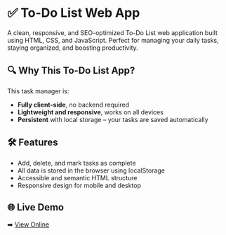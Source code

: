 # ✅ To-Do List Web App

A clean, responsive, and SEO-optimized To-Do List web application built using HTML, CSS, and JavaScript. Perfect for managing your daily tasks, staying organized, and boosting productivity.

## 🔍 Why This To-Do List App?

This task manager is:

- **Fully client-side**, no backend required
- **Lightweight and responsive**, works on all devices
- **Persistent** with local storage – your tasks are saved automatically

## 🛠️ Features

- Add, delete, and mark tasks as complete
- All data is stored in the browser using localStorage
- Accessible and semantic HTML structure
- Responsive design for mobile and desktop

## 🌐 Live Demo

➡️ [View Online](https://rajatbalda.github.io/to-do-website/)
